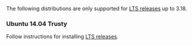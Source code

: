 The following distributions are only supported for [LTS releases](./introduction#lts-releases) up to 3.18.

### Ubuntu 14.04 Trusty

Follow instructions for installing [LTS releases](/hhvm/installation/linux#obtaining-lts-releases).
